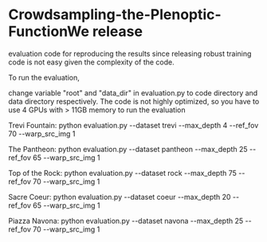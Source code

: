 # Crowdsampling-the-Plenoptic-FunctionWe release 

evaluation code for reproducing the results since releasing robust training code is not easy given the complexity of the code.

To run the evaluation, 

change variable "root" and "data_dir" in evaluation.py to code directory and data directory respectively. The code is not highly optimized, so you have to use 4 GPUs with > 11GB memory to run the evaluation 

Trevi Fountain: python evaluation.py --dataset trevi --max_depth 4 --ref_fov 70 --warp_src_img 1

The Pantheon: python evaluation.py --dataset pantheon --max_depth 25 --ref_fov 65 --warp_src_img 1

Top of the Rock: python evaluation.py --dataset rock --max_depth 75 --ref_fov 70 --warp_src_img 1

Sacre Coeur: python evaluation.py --dataset coeur --max_depth 20 --ref_fov 65 --warp_src_img 1

Piazza Navona: python evaluation.py --dataset navona --max_depth 25 --ref_fov 70 --warp_src_img 1
